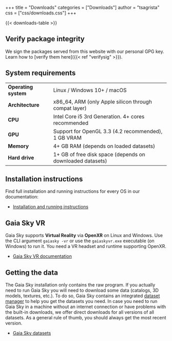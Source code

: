 +++
title = "Downloads"
categories = ["Downloads"]
author = "tsagrista"
css = ["css/downloads.css"]
+++

{{< downloads-table >}}


## Verify package integrity

We sign the packages served from this website with our personal GPG key. Learn how to [verify them here]({{< ref "verifysig" >}}).

 

## System requirements

|                       |                                                               |
|-----------------------|---------------------------------------------------------------|
| **Operating system**  | Linux / Windows 10+ / macOS                                   |
| **Architecture**      | x86_64, ARM (only Apple silicon through compat layer)         |
| **CPU**               | Intel Core i5 3rd Generation. 4+ cores recommended            |
| **GPU**               | Support for OpenGL 3.3 (4.2 recommended), 1 GB VRAM           |
| **Memory**            | 4+ GB RAM (depends on loaded datasets)                        |
| **Hard drive**        | 1+ GB of free disk space (depends on downloaded datasets)     |

## Installation instructions

Find full installation and running instructions for every OS in our documentation:

- [Installation and running instructions](https://gaia.ari.uni-heidelberg.de/gaiasky/docs/master/Installation.html#installation-procedure)

## Gaia Sky VR

Gaia Sky supports **Virtual Reality** via **OpenXR** on Linux and Windows. Use the CLI argument `gaiasky -vr` or use the `gaiaskyvr.exe` executable (on Windows) to run it. You need a VR headset and runtime supporting OpenXR.

- [Gaia Sky VR documentation](https://gaia.ari.uni-heidelberg.de/gaiasky/docs/master/Gaia-sky-vr.html)

## Getting the data

The Gaia Sky installation only contains the raw program. If you actually need to run Gaia Sky you will need to download some data (catalogs, 3D models, textures, etc.). To do so, Gaia Sky contains an integrated [dataset manager](https://gaia.ari.uni-heidelberg.de/gaiasky/docs/master/Dataset-manager.html) to help you get the datasets you need. In case you need to run Gaia Sky in a machine without an internet connection or have problems with the built-in downloads, we offer direct downloads for all versions of all datasets. As a general rule of thumb, you should always get the most recent version.

- [Gaia Sky datasets](/resources/datasets/)
